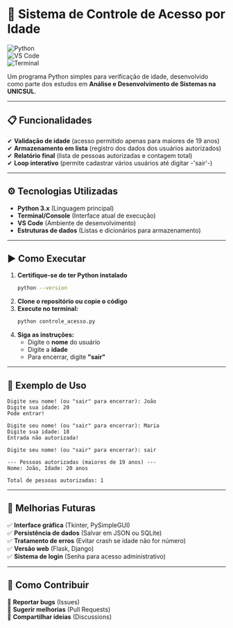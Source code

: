# **🚪 Sistema de Controle de Acesso por Idade**  

![Python](https://img.shields.io/badge/Python-3.x-%233776AB?logo=python&logoColor=white)  
![VS Code](https://img.shields.io/badge/Desenvolvido%20no-VS%20Code-%23007ACC?logo=visual-studio-code)  
![Terminal](https://img.shields.io/badge/Interface-Terminal-%234EAA25?logo=gnu-bash)  

Um programa Python simples para verificação de idade, desenvolvido como parte dos estudos em **Análise e Desenvolvimento de Sistemas na UNICSUL**.  

---

## **📋 Funcionalidades**  

✔ **Validação de idade** (acesso permitido apenas para maiores de 19 anos)  
✔ **Armazenamento em lista** (registro dos dados dos usuários autorizados)  
✔ **Relatório final** (lista de pessoas autorizadas e contagem total)  
✔ **Loop interativo** (permite cadastrar vários usuários até digitar -'sair'-)  

---

## **⚙️ Tecnologias Utilizadas**  

- **Python 3.x** (Linguagem principal)  
- **Terminal/Console** (Interface atual de execução)  
- **VS Code** (Ambiente de desenvolvimento)  
- **Estruturas de dados** (Listas e dicionários para armazenamento)  

---

## **▶️ Como Executar**  

1. **Certifique-se de ter Python instalado**  
   ```sh
   python --version
   ```
2. **Clone o repositório ou copie o código**  
3. **Execute no terminal:**  
   ```sh
   python controle_acesso.py
   ```
4. **Siga as instruções:**  
   - Digite o **nome** do usuário  
   - Digite a **idade**  
   - Para encerrar, digite **"sair"**  

---

## **📝 Exemplo de Uso**  

```plaintext
Digite seu nome! (ou "sair" para encerrar): João
Digite sua idade: 20
Pode entrar!

Digite seu nome! (ou "sair" para encerrar): Maria
Digite sua idade: 18
Entrada não autorizada!

Digite seu nome! (ou "sair" para encerrar): sair

--- Pessoas autorizadas (maiores de 19 anos) ---
Nome: João, Idade: 20 anos

Total de pessoas autorizadas: 1
```

---

## **🔧 Melhorias Futuras**  

✅ **Interface gráfica** (Tkinter, PySimpleGUI)  
✅ **Persistência de dados** (Salvar em JSON ou SQLite)  
✅ **Tratamento de erros** (Evitar crash se idade não for número)  
✅ **Versão web** (Flask, Django)  
✅ **Sistema de login** (Senha para acesso administrativo)  

---

## **🤝 Como Contribuir**  

🔹 **Reportar bugs** (Issues)  
🔹 **Sugerir melhorias** (Pull Requests)  
🔹 **Compartilhar ideias** (Discussions)  
